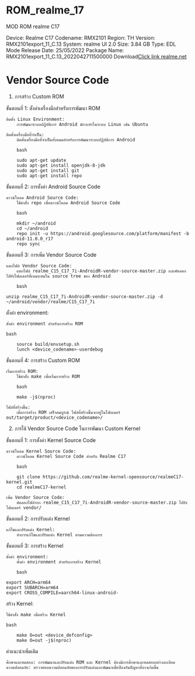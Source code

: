 # ROM_realme_17
MOD ROM realme C17 

Device: Realme C17 
Codename: RMX2101
Region: TH
Version: RMX2101export_11_C.13
System: realme UI 2.0
Size: 3.84 GB
Type: EDL Mode
Release Date: 25/05/2022
Package Name: RMX2101export_11_C.13_2022042711500000
Download[Click link realme.net](https://rms01.realme.net/SW/realme%20service/realme%20C17/20676/RMX2101export_11_C.13_2022042711500000.7z)
# Vendor Source Code
1. การสร้าง Custom ROM

ขั้นตอนที่ 1: ตั้งค่าเครื่องมือสำหรับการพัฒนา ROM

    ติดตั้ง Linux Environment:
        การพัฒนาระบบปฏิบัติการ Android มักจะทำในระบบ Linux เช่น Ubuntu

    ติดตั้งเครื่องมือที่จำเป็น:
        ติดตั้งเครื่องมือที่จำเป็นทั้งหมดสำหรับการพัฒนาระบบปฏิบัติการ Android

        bash

        sudo apt-get update
        sudo apt-get install openjdk-8-jdk
        sudo apt-get install git
        sudo apt-get install repo

ขั้นตอนที่ 2: การตั้งค่า Android Source Code

    ดาวน์โหลด Android Source Code:
        ใช้คำสั่ง repo เพื่อดาวน์โหลด Android Source Code

        bash

        mkdir ~/android
        cd ~/android
        repo init -u https://android.googlesource.com/platform/manifest -b android-11.0.0_r17
        repo sync

ขั้นตอนที่ 3: การเพิ่ม Vendor Source Code

    แตกไฟล์ Vendor Source Code:
        แตกไฟล์ realme_C15_C17_7i-AndroidR-vendor-source-master.zip และคัดลอกไปยังโฟลเดอร์ที่เหมาะสมใน source tree ของ Android

        bash

    unzip realme_C15_C17_7i-AndroidR-vendor-source-master.zip -d ~/android/vendor/realme/C15_C17_7i

ตั้งค่า environment:

    ตั้งค่า environment สำหรับการสร้าง ROM

    bash

        source build/envsetup.sh
        lunch <device_codename>-userdebug

ขั้นตอนที่ 4: การสร้าง Custom ROM

    เริ่มการสร้าง ROM:
        ใช้คำสั่ง make เพื่อเริ่มการสร้าง ROM

        bash

        make -j$(nproc)

    ไฟล์ที่สร้างขึ้น:
        เมื่อการสร้าง ROM เสร็จสมบูรณ์ ไฟล์ที่สร้างขึ้นจะอยู่ในโฟลเดอร์ out/target/product/<device_codename>/

2. การใช้ Vendor Source Code ในการพัฒนา Custom Kernel

ขั้นตอนที่ 1: การตั้งค่า Kernel Source Code

    ดาวน์โหลด Kernel Source Code:
        ดาวน์โหลด Kernel Source Code สำหรับ Realme C17

        bash

        git clone https://github.com/realme-kernel-opensource/realmeC17-kernel.git
        cd realmeC17-kernel

    เพิ่ม Vendor Source Code:
        คัดลอกไฟล์จาก realme_C15_C17_7i-AndroidR-vendor-source-master.zip ไปยังโฟลเดอร์ vendor/

ขั้นตอนที่ 2: การปรับแต่ง Kernel

    แก้ไขและปรับแต่ง Kernel:
        ทำการแก้ไขและปรับแต่ง Kernel ตามความต้องการ

ขั้นตอนที่ 3: การสร้าง Kernel

    ตั้งค่า environment:
        ตั้งค่า environment สำหรับการสร้าง Kernel

        bash

    export ARCH=arm64
    export SUBARCH=arm64
    export CROSS_COMPILE=aarch64-linux-android-

สร้าง Kernel:

    ใช้คำสั่ง make เพื่อสร้าง Kernel

    bash

        make O=out <device_defconfig>
        make O=out -j$(nproc)

คำแนะนำเพิ่มเติม

    ศึกษาและทดสอบ: การพัฒนาและปรับแต่ง ROM และ Kernel ต้องมีการศึกษาและทดสอบอย่างละเอียด
    ความปลอดภัย: ตรวจสอบความปลอดภัยของการปรับแต่งและพัฒนาเพื่อป้องกันปัญหาที่อาจเกิดขึ้น
